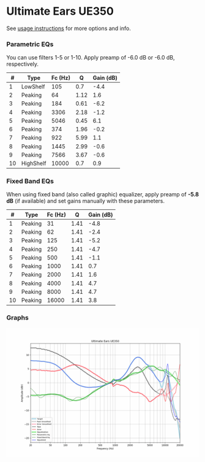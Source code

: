 # Ultimate Ears UE350
See [usage instructions](https://github.com/jaakkopasanen/AutoEq#usage) for more options and info.

### Parametric EQs
You can use filters 1-5 or 1-10. Apply preamp of -6.0 dB or -6.0 dB, respectively.

|   # | Type      |   Fc (Hz) |    Q |   Gain (dB) |
|-----|-----------|-----------|------|-------------|
|   1 | LowShelf  |       105 | 0.7  |        -4.4 |
|   2 | Peaking   |        64 | 1.12 |         1.6 |
|   3 | Peaking   |       184 | 0.61 |        -6.2 |
|   4 | Peaking   |      3306 | 2.18 |        -1.2 |
|   5 | Peaking   |      5046 | 0.45 |         6.1 |
|   6 | Peaking   |       374 | 1.96 |        -0.2 |
|   7 | Peaking   |       922 | 5.99 |         1.1 |
|   8 | Peaking   |      1445 | 2.99 |        -0.6 |
|   9 | Peaking   |      7566 | 3.67 |        -0.6 |
|  10 | HighShelf |     10000 | 0.7  |         0.9 |

### Fixed Band EQs
When using fixed band (also called graphic) equalizer, apply preamp of **-5.8 dB** (if available) and set gains manually with these parameters.

|   # | Type    |   Fc (Hz) |    Q |   Gain (dB) |
|-----|---------|-----------|------|-------------|
|   1 | Peaking |        31 | 1.41 |        -4.8 |
|   2 | Peaking |        62 | 1.41 |        -2.4 |
|   3 | Peaking |       125 | 1.41 |        -5.2 |
|   4 | Peaking |       250 | 1.41 |        -4.7 |
|   5 | Peaking |       500 | 1.41 |        -1.1 |
|   6 | Peaking |      1000 | 1.41 |         0.7 |
|   7 | Peaking |      2000 | 1.41 |         1.6 |
|   8 | Peaking |      4000 | 1.41 |         4.7 |
|   9 | Peaking |      8000 | 1.41 |         4.7 |
|  10 | Peaking |     16000 | 1.41 |         3.8 |

### Graphs
![](./Ultimate%20Ears%20UE350.png)
